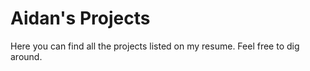 # Aidan's Projects
Here you can find all the projects listed on my resume. Feel free to dig around.
